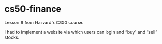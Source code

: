 # cs50-finance

Lesson 8 from Harvard's CS50 course.

I had to implement a website via which users can login and “buy” and “sell” stocks.
